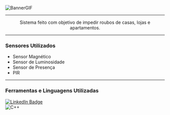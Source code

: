 ![BannerGIF](https://cdn.discordapp.com/attachments/877373208448368670/880655717370060820/SAF_1.gif)

---

<p align="center">Sistema feito com objetivo de impedir roubos de casas, lojas e apartamentos.</p>

---

### Sensores Utilizados

- Sensor Magnético
- Sensor de Luminosidade
- Sensor de Presença
- PIR

---

### Ferramentas e Linguagens Utilizadas

[![LinkedIn Badge](https://img.shields.io/badge/Fritzing-Baixar%20Aqui-ad0505?style=for-the-badge&logo=Arduino&logoColor=white)](https://fritzing.org/download/) \
![C++](https://img.shields.io/badge/-C++-05122A?style=for-the-badge&logo=C%2B%2B&logoColor=00599C)

